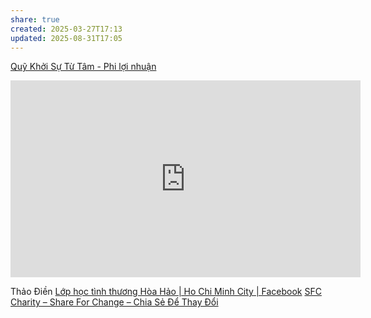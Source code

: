 ```yaml
---
share: true
created: 2025-03-27T17:13
updated: 2025-08-31T17:05
---
```

[Quỹ Khởi Sự Từ Tâm - Phi lợi nhuận](https://khoisututam.vn/)
<iframe width="560" height="315" src="https://www.youtube.com/embed/ZI2rTUXbuaI?si=S0BoI3omtKbRCuJ3" title="YouTube video player" frameborder="0" allow="accelerometer; autoplay; clipboard-write; encrypted-media; gyroscope; picture-in-picture; web-share" referrerpolicy="strict-origin-when-cross-origin" allowfullscreen></iframe>

Thảo Điền
[Lớp học tình thương Hòa Hảo \| Ho Chi Minh City \| Facebook](https://www.facebook.com/lophoctinhthuonghoahao/?locale=vi_VN)
[SFC Charity – Share For Change – Chia Sẻ Để Thay Đổi](https://sfccharity.com/)
